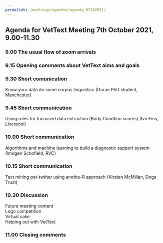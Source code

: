 ```yaml
---
permalink: /meetings/agendas/agenda_07102021/
---
```

## Agenda for VetText Meeting 7th October 2021, 9.00-11.30

### 9.00 The usual flow of zoom arrivals
### 9.15 Opening comments about VetText aims and goals
### 9.30 Short comunication 
Know your data do some corpus linguistics (Goran PhD student, Manchester)  
### 9.45 Short communication
Using rules for focussed data extraction (Body Condtion scores) (Ivo Fins, Liverpool)  
### 10.00 Short communication
Algorithms and machine learning to build a diagnostic support system (Imogen Schofield, RVC)  
### 10.15 Short communication
Text mining pet-twitter using anothe-R approach (Kirsten McMillan, Dogs Trust) 
### 10.30 Discussion
Future meeting content  
Logo competition  
Virtual cake  
Helping out with VetText  
### 11.00 Closing comments     
